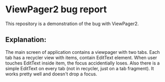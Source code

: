 # ViewPager2 bug report
This repository is a demonstration of the bug with ViewPager2.
## Explanation:
The main screen of application contains a viewpager with two tabs. Each tab has a recycler view with items, contain EditText element.
When user touches EditText inside item, the focus accidentially loses.
Also there is a simple EditText on every tab (not in recycler, just on a tab fragment). It works pretty well and doesn't drop a focus.


